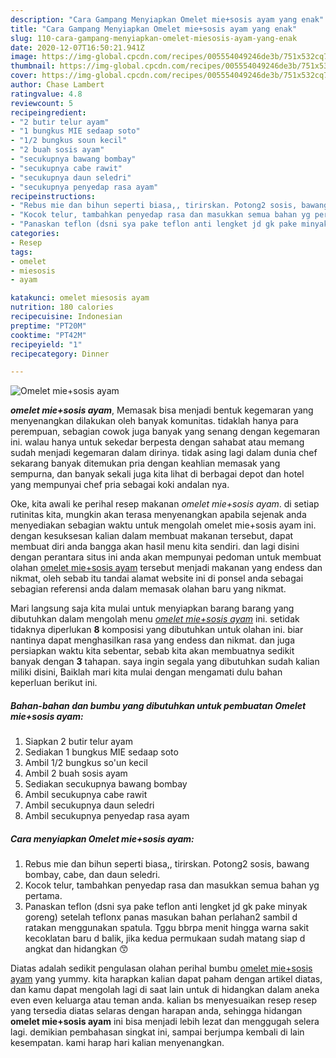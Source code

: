 ```yaml
---
description: "Cara Gampang Menyiapkan Omelet mie+sosis ayam yang enak"
title: "Cara Gampang Menyiapkan Omelet mie+sosis ayam yang enak"
slug: 110-cara-gampang-menyiapkan-omelet-miesosis-ayam-yang-enak
date: 2020-12-07T16:50:21.941Z
image: https://img-global.cpcdn.com/recipes/005554049246de3b/751x532cq70/omelet-miesosis-ayam-foto-resep-utama.jpg
thumbnail: https://img-global.cpcdn.com/recipes/005554049246de3b/751x532cq70/omelet-miesosis-ayam-foto-resep-utama.jpg
cover: https://img-global.cpcdn.com/recipes/005554049246de3b/751x532cq70/omelet-miesosis-ayam-foto-resep-utama.jpg
author: Chase Lambert
ratingvalue: 4.8
reviewcount: 5
recipeingredient:
- "2 butir telur ayam"
- "1 bungkus MIE sedaap soto"
- "1/2 bungkus soun kecil"
- "2 buah sosis ayam"
- "secukupnya bawang bombay"
- "secukupnya cabe rawit"
- "secukupnya daun seledri"
- "secukupnya penyedap rasa ayam"
recipeinstructions:
- "Rebus mie dan bihun seperti biasa,, tirirskan. Potong2 sosis, bawang bombay, cabe, dan daun seledri."
- "Kocok telur, tambahkan penyedap rasa dan masukkan semua bahan yg pertama."
- "Panaskan teflon (dsni sya pake teflon anti lengket jd gk pake minyak goreng) setelah teflonx panas masukan bahan perlahan2 sambil d ratakan menggunakan spatula. Tggu bbrpa menit hingga warna sakit kecoklatan baru d balik, jika kedua permukaan sudah matang siap d angkat dan hidangkan 😙"
categories:
- Resep
tags:
- omelet
- miesosis
- ayam

katakunci: omelet miesosis ayam 
nutrition: 180 calories
recipecuisine: Indonesian
preptime: "PT20M"
cooktime: "PT42M"
recipeyield: "1"
recipecategory: Dinner

---
```



![Omelet mie+sosis ayam](https://img-global.cpcdn.com/recipes/005554049246de3b/751x532cq70/omelet-miesosis-ayam-foto-resep-utama.jpg)

<b><i>omelet mie+sosis ayam</i></b>, Memasak bisa menjadi bentuk kegemaran yang menyenangkan dilakukan oleh banyak komunitas. tidaklah hanya para perempuan, sebagian cowok juga banyak yang senang dengan kegemaran ini. walau hanya untuk sekedar berpesta dengan sahabat atau memang sudah menjadi kegemaran dalam dirinya. tidak asing lagi dalam dunia chef sekarang banyak ditemukan pria dengan keahlian memasak yang sempurna, dan banyak sekali juga kita lihat di berbagai depot dan hotel yang mempunyai chef pria sebagai koki andalan nya.

Oke, kita awali ke perihal resep makanan <i>omelet mie+sosis ayam</i>. di setiap rutinitas kita, mungkin akan terasa menyenangkan apabila sejenak anda menyediakan sebagian waktu untuk mengolah omelet mie+sosis ayam ini. dengan kesuksesan kalian dalam membuat makanan tersebut, dapat membuat diri anda bangga akan hasil menu kita sendiri. dan lagi disini dengan perantara situs ini anda akan mempunyai pedoman untuk membuat olahan <u>omelet mie+sosis ayam</u> tersebut menjadi makanan yang endess dan nikmat, oleh sebab itu tandai alamat website ini di ponsel anda sebagai sebagian referensi anda dalam memasak olahan baru yang nikmat.




Mari langsung saja kita mulai untuk menyiapkan barang barang yang dibutuhkan dalam mengolah menu <u><i>omelet mie+sosis ayam</i></u> ini. setidak tidaknya diperlukan <b>8</b> komposisi yang dibutuhkan untuk olahan ini. biar nantinya dapat menghasilkan rasa yang endess dan nikmat. dan juga persiapkan waktu kita sebentar, sebab kita akan membuatnya sedikit banyak dengan <b>3</b> tahapan. saya ingin segala yang dibutuhkan sudah kalian miliki disini, Baiklah mari kita mulai dengan mengamati dulu bahan keperluan berikut ini.

<!--inarticleads1-->

##### Bahan-bahan dan bumbu yang dibutuhkan untuk pembuatan Omelet mie+sosis ayam:

1. Siapkan 2 butir telur ayam
1. Sediakan 1 bungkus MIE sedaap soto
1. Ambil 1/2 bungkus so&#39;un kecil
1. Ambil 2 buah sosis ayam
1. Sediakan secukupnya bawang bombay
1. Ambil secukupnya cabe rawit
1. Ambil secukupnya daun seledri
1. Ambil secukupnya penyedap rasa ayam




<!--inarticleads2-->

##### Cara menyiapkan Omelet mie+sosis ayam:

1. Rebus mie dan bihun seperti biasa,, tirirskan. Potong2 sosis, bawang bombay, cabe, dan daun seledri.
1. Kocok telur, tambahkan penyedap rasa dan masukkan semua bahan yg pertama.
1. Panaskan teflon (dsni sya pake teflon anti lengket jd gk pake minyak goreng) setelah teflonx panas masukan bahan perlahan2 sambil d ratakan menggunakan spatula. Tggu bbrpa menit hingga warna sakit kecoklatan baru d balik, jika kedua permukaan sudah matang siap d angkat dan hidangkan 😙




Diatas adalah sedikit pengulasan olahan perihal bumbu <u>omelet mie+sosis ayam</u> yang yummy. kita harapkan kalian dapat paham dengan artikel diatas, dan kamu dapat mengolah lagi di saat lain untuk di hidangkan dalam aneka even even keluarga atau teman anda. kalian bs menyesuaikan resep resep yang tersedia diatas selaras dengan harapan anda, sehingga hidangan <b>omelet mie+sosis ayam</b> ini bisa menjadi lebih lezat dan menggugah selera lagi. demikian pembahasan singkat ini, sampai berjumpa kembali di lain kesempatan. kami harap hari kalian menyenangkan.
